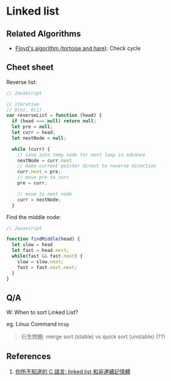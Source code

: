 # Linked list

## Related Algorithms

- [Floyd's algorithm (tortoise and hare)](https://github.com/chengr4/my-algorithms/tree/main/others#floyds-tortoise--hare): Check cycle

## Cheet sheet

Reverse list:

```javascript
// JavaScript

// iterative
// O(n), O(1)
var reverseList = function (head) {
  if (head === null) return null;
  let pre = null;
  let curr = head;
  let nextNode = null;

  while (curr) {
    // save into temp node for next loop in advance
    nextNode = curr.next
    // make current pointer direct to reverse direction
    curr.next = pre;
    // move pre to curr
    pre = curr;

    // move to next node
    curr = nextNode;
  }
```

Find the middle node:

```javascript
// Javascript

function findMiddle(head) {
  let slow = head
  let fast = head.next;
  while(fast && fast.next) {
    slow = slow.next;
    fast = fast.next.next;
  }
}
```

## Q/A 

W: When to sort Linked List?

eg. Linux Command `htop`

> 衍生問題: merge sort (stable) vs quick sort (unstable) (??)

## References

1. [你所不知道的 C 語言: linked list 和非連續記憶體](https://hackmd.io/@sysprog/c-linked-list?fbclid=IwAR2wDVZx60cvbj9O1hrOEm1UfljFvetw5CgFNfsxrx07fJRrajaUhJb2Gkw)

